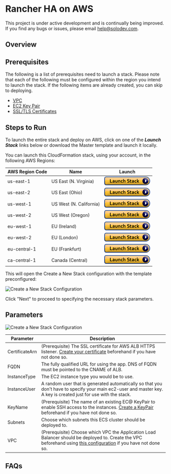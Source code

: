 ﻿# Rancher HA on AWS
This project is under active development and is continually being improved. If you find any bugs or issues, please email help@solodev.com.

## Overview

## Prerequisites
The following is a list of prerequisites need to launch a stack. Please note that each of the following must be configured within the region you intend to launch the stack. If the following items are already created, you can skip to deploying.

* [VPC](https://s3.amazonaws.com/techcto-datacenter/aws/corp-vpc.yaml)
* [EC2 Key Pair](https://console.aws.amazon.com/ec2/v2/home?#KeyPairs:sort=keyName)
* [SSL/TLS Certificates](https://console.aws.amazon.com/acm/home?#/privatewizard/)

## Steps to Run
To launch the entire stack and deploy on AWS, click on one of the ***Launch Stack*** links below or download the Master template and launch it locally.

You can launch this CloudFormation stack, using your account, in the following AWS Regions:

| AWS Region Code | Name | Launch |
| --- | --- | --- 
| us-east-1 |US East (N. Virginia)| [![cloudformation-launch-stack](images/cloudformation-launch-stack.png)](https://console.aws.amazon.com/cloudformation/home?region=us-east-1#/stacks/new?stackName=rancher&templateURL=https://s3.amazonaws.com/techcto-datacenter/aws/rancher-ha-cluster.yaml) |
| us-east-2 |US East (Ohio)| [![cloudformation-launch-stack](images/cloudformation-launch-stack.png)](https://console.aws.amazon.com/cloudformation/home?region=us-east-2#/stacks/new?stackName=rancher&templateURL=https://s3.amazonaws.com/techcto-datacenter/aws/rancher-ha-cluster.yaml) |
| us-west-1 |US West (N. California)| [![cloudformation-launch-stack](images/cloudformation-launch-stack.png)](https://console.aws.amazon.com/cloudformation/home?region=us-west-1#/stacks/new?stackName=rancher&templateURL=https://s3.amazonaws.com/techcto-datacenter/aws/rancher-ha-cluster.yaml) |
| us-west-2 |US West (Oregon)| [![cloudformation-launch-stack](images/cloudformation-launch-stack.png)](https://console.aws.amazon.com/cloudformation/home?region=us-west-2#/stacks/new?stackName=rancher&templateURL=https://s3.amazonaws.com/techcto-datacenter/aws/rancher-ha-cluster.yaml) |
| eu-west-1 |EU (Ireland)| [![cloudformation-launch-stack](images/cloudformation-launch-stack.png)](https://console.aws.amazon.com/cloudformation/home?region=eu-west-1#/stacks/new?stackName=rancher&templateURL=https://s3.amazonaws.com/techcto-datacenter/aws/rancher-ha-cluster.yaml) |
| eu-west-2 |EU (London)| [![cloudformation-launch-stack](images/cloudformation-launch-stack.png)](https://console.aws.amazon.com/cloudformation/home?region=eu-west-2#/stacks/new?stackName=rancher&templateURL=https://s3.amazonaws.com/techcto-datacenter/aws/rancher-ha-cluster.yaml) |
| eu-central-1 |EU (Frankfurt)| [![cloudformation-launch-stack](images/cloudformation-launch-stack.png)](https://console.aws.amazon.com/cloudformation/home?region=eu-central-1#/stacks/new?stackName=rancher&templateURL=https://s3.amazonaws.com/techcto-datacenter/aws/rancher-ha-cluster.yaml) |
| ca-central-1 |Canada (Central)| [![cloudformation-launch-stack](images/cloudformation-launch-stack.png)](https://console.aws.amazon.com/cloudformation/home?region=ca-central-1#/stacks/new?stackName=rancher&templateURL=https://s3.amazonaws.com/techcto-datacenter/aws/rancher-ha-cluster.yaml) |

This will open the Create a New Stack configuration with the template preconfigured:

![Create a New Stack Configuration](images/stack-template.jpg)

Click "Next" to proceed to specifying the necessary stack parameters.

## Parameters

![Create a New Stack Configuration](images/stack-parameters.jpg)

| Parameter | Description |
| --- | --- |
| CertificateArn | (Prerequisite) The SSL certificate for AWS ALB HTTPS listener. [Create your certificate](https://console.aws.amazon.com/acm/home?#/privatewizard/) beforehand if you have not done so. |
| FQDN | The fully qualified URL for using the app. DNS of FQDN must be pointed to the CNAME of ALB. |
| InstanceType | The EC2 instance type you would be to use. |
| InstanceUser | A random user that is generated automatically so that you don't have to specify your main ec2-user and master key. A key is created just for use with the stack. |
| KeyName | (Prerequisite) The name of an existing EC@ KeyPair to enable SSH access to the instances. [Create a KeyPair](https://console.aws.amazon.com/ec2/v2/home?#KeyPairs:sort=keyName) beforehand if you have not done so.|
| Subnets | Choose which subnets this ECS cluster should be deployed to.|
| VPC | (Prerequisite) Choose which VPC the Application Load Balancer should be deployed to. Create the VPC beforehand using [this configuration](https://s3.amazonaws.com/techcto-datacenter/aws/corp-vpc.yaml) if you have not done so. |

## FAQs
